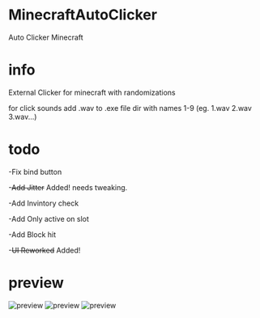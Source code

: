 # MinecraftAutoClicker
Auto Clicker Minecraft

# info

External Clicker for minecraft with randomizations 

for click sounds add .wav to .exe file dir with names 1-9 (eg. 1.wav 2.wav 3.wav...)

# todo 

-Fix bind button

-~~Add Jitter~~ Added! needs tweaking.

-Add Invintory check

-Add Only active on slot

-Add Block hit

-~~UI Reworked~~ Added!



# preview
![preview](https://i.imgur.com/9n5mvRi.png)
![preview](https://i.imgur.com/wXe5N34.png)
![preview](https://i.imgur.com/A3n9Qq9.png)
